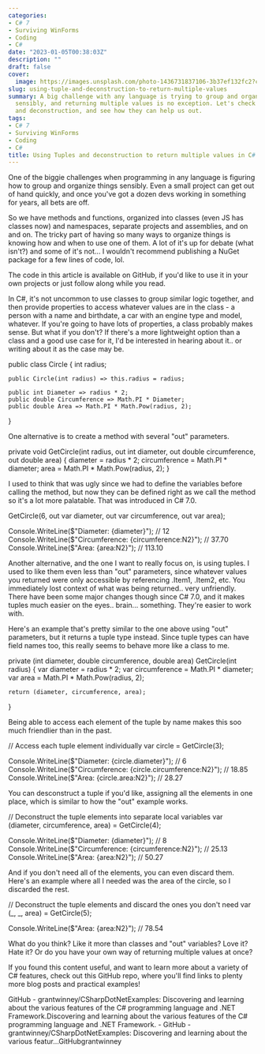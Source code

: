 ```yaml
---
categories:
- C# 7
- Surviving WinForms
- Coding
- C#
date: "2023-01-05T00:38:03Z"
description: ""
draft: false
cover:
  image: https://images.unsplash.com/photo-1436731837106-3b37ef132fc2?crop=entropy&cs=tinysrgb&fit=max&fm=jpg&ixid=MnwxMTc3M3wwfDF8c2VhcmNofDg1fHxuZXN0fGVufDB8fHx8MTY3Mjg3ODg3MA&ixlib=rb-4.0.3&q=80&w=2000
slug: using-tuple-and-deconstruction-to-return-multiple-values
summary: A big challenge with any language is trying to group and organize things
  sensibly, and returning multiple values is no exception. Let's check out Tuples
  and deconstruction, and see how they can help us out.
tags:
- C# 7
- Surviving WinForms
- Coding
- C#
title: Using Tuples and deconstruction to return multiple values in C#
---
```



One of the biggie challenges when programming in any language is figuring how to group and organize things sensibly. Even a small project can get out of hand quickly, and once you've got a dozen devs working in something for years, all bets are off.

So we have methods and functions, organized into classes (even JS has classes now) and namespaces, separate projects and assemblies, and on and on. The tricky part of having so many ways to organize things is knowing how and when to use one of them. A lot of it's up for debate (what isn't?) and some of it's not... I wouldn't recommend publishing a NuGet package for a few lines of code, lol.



The code in this article is available on GitHub, if you'd like to use it in your own projects or just follow along while you read.



In C#, it's not uncommon to use classes to group similar logic together, and then provide properties to access whatever values are in the class - a person with a name and birthdate, a car with an engine type and model, whatever. If you're going to have lots of properties, a class probably makes sense. But what if you don't? If there's a more lightweight option than a class and a good use case for it, I'd be interested in hearing about it.. or writing about it as the case may be.

public class Circle
{
    int radius;

    public Circle(int radius) => this.radius = radius;

    public int Diameter => radius * 2;
    public double Circumference => Math.PI * Diameter;
    public double Area => Math.PI * Math.Pow(radius, 2);
}

One alternative is to create a method with several "out" parameters.

private void GetCircle(int radius, out int diameter, out double circumference, out double area)
{
    diameter = radius * 2;
    circumference = Math.PI * diameter;
    area = Math.PI * Math.Pow(radius, 2);
}

I used to think that was ugly since we had to define the variables before calling the method, but now they can be defined right as we call the method so it's a lot more palatable. That was introduced in C# 7.0.

GetCircle(6, out var diameter, out var circumference, out var area);

Console.WriteLine($"Diameter: {diameter}");               // 12
Console.WriteLine($"Circumference: {circumference:N2}");  // 37.70
Console.WriteLine($"Area: {area:N2}");                    // 113.10

Another alternative, and the one I want to really focus on, is using tuples. I used to like them even less than "out" parameters, since whatever values you returned were only accessible by referencing .Item1, .Item2, etc. You immediately lost context of what was being returned.. very unfriendly. There have been some major changes though since C# 7.0, and it makes tuples much easier on the eyes.. brain... something. They're easier to work with.

Here's an example that's pretty similar to the one above using "out" parameters, but it returns a tuple type instead. Since tuple types can have field names too, this really seems to behave more like a class to me.

private (int diameter, double circumference, double area) GetCircle(int radius)
{
    var diameter = radius * 2;
    var circumference = Math.PI * diameter;
    var area = Math.PI * Math.Pow(radius, 2);

    return (diameter, circumference, area);
}

Being able to access each element of the tuple by name makes this soo much friendlier than in the past.

// Access each tuple element individually
var circle = GetCircle(3);

Console.WriteLine($"Diameter: {circle.diameter}");               // 6
Console.WriteLine($"Circumference: {circle.circumference:N2}");  // 18.85
Console.WriteLine($"Area: {circle.area:N2}");                    // 28.27

You can desconstruct a tuple if you'd like, assigning all the elements in one place, which is similar to how the "out" example works.

// Deconstruct the tuple elements into separate local variables
var (diameter, circumference, area) = GetCircle(4);

Console.WriteLine($"Diameter: {diameter}");                      // 8
Console.WriteLine($"Circumference: {circumference:N2}");         // 25.13
Console.WriteLine($"Area: {area:N2}");                           // 50.27

And if you don't need all of the elements, you can even discard them. Here's an example where all I needed was the area of the circle, so I discarded the rest.

// Deconstruct the tuple elements and discard the ones you don't need
var (_, _, area) = GetCircle(5);

Console.WriteLine($"Area: {area:N2}");                          // 78.54

What do you think? Like it more than classes and "out" variables? Love it? Hate it? Or do you have your own way of returning multiple values at once?

If you found this content useful, and want to learn more about a variety of C# features, check out this GitHub repo, where you'll find links to plenty more blog posts and practical examples!

GitHub - grantwinney/CSharpDotNetExamples: Discovering and learning about the various features of the C# programming language and .NET Framework.Discovering and learning about the various features of the C# programming language and .NET Framework. - GitHub - grantwinney/CSharpDotNetExamples: Discovering and learning about the various featur…GitHubgrantwinney
